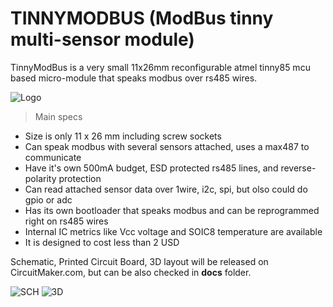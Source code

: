 # TINNYMODBUS (ModBus tinny multi-sensor module)

TinnyModBus is a very small 11x26mm reconfigurable atmel tinny85 mcu based micro-module that speaks modbus over rs485 wires.

![Logo](https://github.com/cbalint13/tinnymodbus/raw/master/docs/tinnymodbus-pcb.png)

> Main specs

  - Size is only 11 x 26 mm including screw sockets
  - Can speak modbus with several sensors attached, uses a max487 to communicate
  - Have it's own 500mA budget, ESD protected rs485 lines, and reverse-polarity protection
  - Can read attached sensor data over 1wire, i2c, spi, but olso could do gpio or adc
  - Has its own bootloader that speaks modbus and can be reprogrammed right on rs485 wires
  - Internal IC metrics like Vcc voltage and SOIC8 temperature are available
  - It is designed to cost less than 2 USD

Schematic, Printed Circuit Board, 3D layout will be released on CircuitMaker.com, but can be also checked in **docs** folder.


![SCH](https://github.com/cbalint13/tinnymodbus/raw/master/docs/tinnymodbus-sch.png)
![3D](https://github.com/cbalint13/tinnymodbus/raw/master/docs/tinnymodbus-3d.png)

